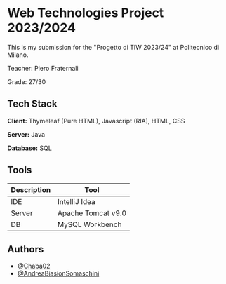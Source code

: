 
# Web Technologies Project 2023/2024 

This is my submission for the "Progetto di TIW 2023/24" at Politecnico di Milano.

Teacher: Piero Fraternali

Grade: 27/30


## Tech Stack

**Client:** Thymeleaf (Pure HTML), Javascript (RIA), HTML, CSS

**Server:** Java

**Database:** SQL

## Tools

| Description             | Tool                                                                |
| ----------------- | ------------------------------------------------------------------ |
| IDE | IntelliJ Idea |
| Server | Apache Tomcat v9.0 |
| DB |  MySQL Workbench


## Authors

- [@Chaba02](https://www.github.com/Chaba02)
- [@AndreaBiasionSomaschini](https://www.github.com/AndreaBiasionSomaschini)

